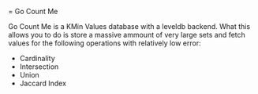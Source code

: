 = Go Count Me

Go Count Me is a KMin Values database with a leveldb backend.  What this allows you to do is store a massive ammount of very large sets and fetch values for the following operations with relatively low error:

* Cardinality
* Intersection
* Union 
* Jaccard Index

